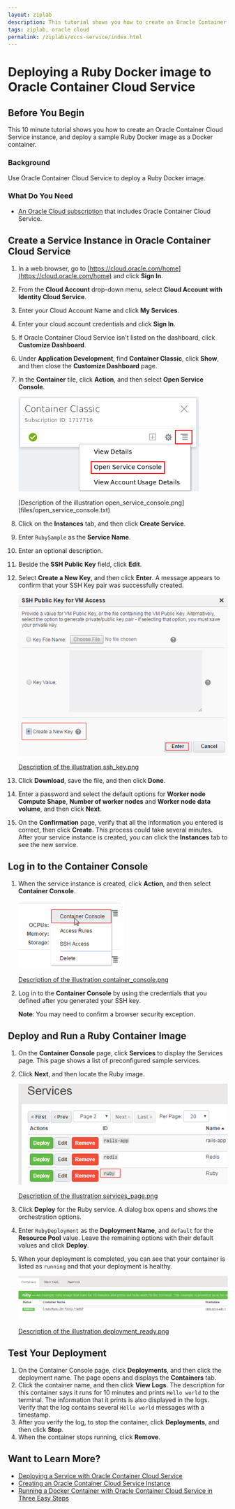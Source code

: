 ```yaml
---
layout: ziplab
description: This tutorial shows you how to create an Oracle Container Cloud Service instance, then you deploy a Ruby image as a Docker container.
tags: ziplab, oracle cloud
permalink: /ziplabs/occs-service/index.html
---
```

# Deploying a Ruby Docker image to Oracle Container Cloud Service #

## Before You Begin ##

This 10 minute tutorial shows you how to create an Oracle Container Cloud Service instance, and deploy a sample Ruby Docker image as a Docker container. 

### Background ###

Use Oracle Container Cloud Service to deploy a Ruby Docker image.

### What Do You Need ###

* [An Oracle Cloud subscription](https://cloud.oracle.com/en_US/container) that includes Oracle Container Cloud Service.

## Create a Service Instance in Oracle Container Cloud Service ##

1. In a web browser, go to [https://cloud.oracle.com/home](https://cloud.oracle.com/home) and click **Sign In**.
2. From the **Cloud Account** drop-down menu, select **Cloud Account with Identity Cloud Service**.
3. Enter your Cloud Account Name and click **My Services**.
4. Enter your cloud account credentials and click **Sign In**.
5. If Oracle Container Cloud Service isn't listed on the dashboard, click **Customize Dashboard**.
6. Under **Application Development**, find **Container Classic**, click **Show**, and then close the **Customize Dashboard** page.
7. In the **Container** tile, click **Action**, and then select **Open Service Console**.

    ![](img/open_service_console.png)

    [Description of the illustration open_service_console.png]
    (files/open_service_console.txt)

8. Click on the **Instances** tab, and then click **Create Service**.
9. Enter `RubySample` as the **Service Name**.
10. Enter an optional description.
11. Beside the **SSH Public Key** field, click **Edit**. 
12. Select **Create a New Key**, and then click **Enter**. A message appears to confirm that your SSH Key pair was successfully created. 

    ![](img/ssh_key.png)

    [Description of the illustration ssh_key.png](files/ssh_key.txt)

13. Click **Download**, save the file, and then click **Done**. 
14. Enter a password and select the default options for **Worker node Compute Shape**, **Number of worker nodes** and **Worker node data volume**, and then click **Next**.
15. On the **Confirmation** page, verify that all the information you entered is correct, then click **Create**. This process could take several minutes. After your service instance is created, you can click the **Instances** tab to see the new service.

## Log in to the Container Console ##

1. When the service instance is created, click **Action**, and then select **Container Console**. 

    ![](img/container_console.png)

    [Description of the illustration container_console.png](files/container_console.txt)
2. Log in to the **Container Console** by using the credentials that you defined after you generated your SSH key. 

    <b>Note</b>: You may need to confirm a browser security exception.

## Deploy and Run a Ruby Container Image ##

1. On the **Container Console** page, click **Services** to display the Services page. This page shows a list of preconfigured sample services. 
2. Click **Next**, and then locate the Ruby image. 

    ![](img/services_page.png)

    [Description of the illustration services_page.png](files/services_page.txt)
3. Click **Deploy** for the Ruby service. A dialog box opens and shows the orchestration options. 
4. Enter `RubyDeployment` as the **Deployment Name**, and `default` for the **Resource Pool** value. Leave the remaining options with their default values and click **Deploy**. 
5. When your deployment is completed, you can see that your container is listed as `running` and that your deployment is healthy.

    ![](img/deployment_ready.png)

    [Description of the illustration deployment_ready.png](files/deployment_ready.txt)

## Test Your Deployment ##

1. On the Container Console page, click **Deployments**, and then click the deployment name. The page opens and displays the **Containers** tab.
2. Click the container name, and then click **View Logs**. The description for this container says it runs for 10 minutes and prints `Hello world` to the terminal. The information that it prints is also displayed in the logs. Verify that the log contains several `Hello world` messages with a timestamp. 
3. After you verify the log, to stop the container, click **Deployments**, and then click **Stop**.
4. When the container stops running, click **Remove**.

## Want to Learn More? ##

* [Deploying a Service with Oracle Container Cloud Service](http://www.oracle.com/pls/topic/lookup?ctx=cloud&id=CONTU-GUID-2FC7C25D-8CC4-4239-8A8B-0855BC14A3F8)
* [Creating an Oracle Container Cloud Service Instance](http://apexapps.oracle.com/pls/apex/f?p=44785:112:0::::P112_CONTENT_ID:17462)
* [Running a Docker Container with Oracle Container Cloud Service in Three Easy Steps](http://apexapps.oracle.com/pls/apex/f?p=44785:112:0::::P112_CONTENT_ID:19220)